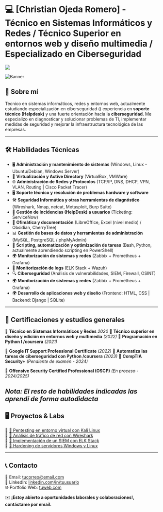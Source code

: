 # 💻 [Christian Ojeda Romero] - Técnico en Sistemas Informáticos y Redes / Técnico Superior en entornos web y diseño multimedia / Especializado en Ciberseguridad

<a href="https://linkedin.com"><img src="https://img.shields.io/badge/-LinkedIn-0072b1?&style=for-the-badge&logo=linkedin&logoColor=white" /></a>


![Banner](https://via.placeholder.com/1200x400.png?text=Bienvenido+a+mi+Portfolio)

## 🚀 Sobre mí
Técnico en sistemas informáticos, redes y entornos web, actualmente estudiando especialización en ciberseguridad () experiencia en **soporte técnico (Helpdesk)** y una fuerte orientación hacia la **ciberseguridad**. Me especializo en diagnosticar y solucionar problemas de TI, implementar medidas de seguridad y mejorar la infraestructura tecnológica de las empresas.

---

## 🛠️ Habilidades Técnicas
- 🖥️ **Administración y mantenimiento de sistemas** (Windows, Linux - Ubuntu/Debian, Windows Server)
- 🔧 **Virtualización y Active Directory** (VirtualBox, VMWare)
- 🌐 **Administración de Redes y Protocolos** (TCP/IP, DNS, DHCP, VPN, VLAN, Routing | Cisco Packet Tracer)
- 🖥️ **Soporte técnico y resolución de problemas hardware y software**
- 🛠 **Seguridad Informática y otras herramientas de diagnóstico** (Wireshark, Nmap, netcat, Metasploit, Burp Suite)
- 📂 **Gestión de Incidencias (HelpDesk) a usuarios** (Ticketing: ServiceNow)
- 📂 **Ofimática y documentación** (LibreOffice, Excel (nivel medio) / Obsidian, CherryTree)
- 📊 **Gestión de bases de datos y herramientas de administración** (MySQL, PostgreSQL / phpMyAdmin)
- 🐍 **Scripting, automatización y optimización de tareas** (Bash, Python, actualmente aprendiendo scripting en PowerShell)
- 🌍 **Monitorización de sistemas y redes** (Zabbix + Prometheus + Grafana)
- 📡 **Monitorización de logs** (ELK Stack + Wazuh)
- 🔍 **Ciberseguridad** (Análisis de vulnerabilidades, SIEM, Firewall, OSINT)
- 🌍 **Monitorización de sistemas y redes** (Zabbix + Prometheus + Grafana)
- 🌍 **Desarrollo de aplicaciones web y diseño** (Frontend: HTML, CSS | Backend: Django | SQLite)

---

## 📜 Certificaciones y estudios generales
📌 **Técnico en Sistemas Informáticos y Redes** *2020*
📌 **Técnico superior en diseño y edición en entornos web y multimedia** *(2022)*
📌 **Programación en Python I /coursera** *(2021)*

📌 **Google IT Support Professional Certificate** *(2022)*
📌 **Automatiza las tareas de ciberseguridad con Python /coursera** *(2023)*
📌 **CompTIA Security+** *(Pendiente de examén - 2024)*

📌 **Offensive Security Certified Professional (OSCP)** *(En proceso - 2024/2025)*

*Nota: El resto de habilidades indicadas las aprendí de forma autodidacta*
---

## 🖥️ Proyectos & Labs
🔹 [🔗 Pentesting en entorno virtual con Kali Linux](#)  
🔹 [🔗 Análisis de tráfico de red con Wireshark](#)  
🔹 [🔗 Implementación de un SIEM con ELK Stack](#)  
🔹 [🔗 Hardening de servidores Windows y Linux](#)

---

## 📞 Contacto
📧 Email: [tucorreo@email.com](mailto:tucorreo@email.com)  
🔗 LinkedIn: [linkedin.com/in/tuusuario](https://linkedin.com/in/tuusuario)   
🌐 Portfolio Web: [tuweb.com](https://tuweb.com)

✉️ **¡Estoy abierto a oportunidades laborales y colaboraciones!, contáctame por email.**

